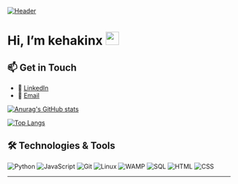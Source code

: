 [![Header](https://capsule-render.vercel.app/api?type=waving&color=gradient&height=200)](https://github.com/kehakin)

# Hi, I’m kehakinx <img src="https://raw.githubusercontent.com/MartinHeinz/MartinHeinz/master/wave.gif" width="30px">

## 📫 **Get in Touch**

- 💼 [LinkedIn](https://www.linkedin.com/in/kehindeakinwande/)
- 📧 [Email](mailto:kehinde.akinn@gmail.com)


[![Anurag's GitHub stats](https://github-readme-stats.vercel.app/api?username=kehakinx&show_icons=true&theme=radical)](https://github.com/kehakinx/github-readme-stats)


[![Top Langs](https://github-readme-stats.vercel.app/api/top-langs/?username=kehakinx)](https://github.com/kehainx/github-readme-stats)

## 🛠️ **Technologies & Tools**

![Python](https://img.shields.io/badge/-Python-3776AB?style=flat-square&logo=python&logoColor=white)
![JavaScript](https://img.shields.io/badge/-JavaScript-F7DF1E?style=flat-square&logo=javascript&logoColor=black)
![Git](https://img.shields.io/badge/-Git-F05032?style=flat-square&logo=git&logoColor=white)
![Linux](https://img.shields.io/badge/-Linux-FCC624?style=flat-square&logo=linux&logoColor=black)
![WAMP](https://img.shields.io/badge/-WAMP-0078D6?style=flat-square&logo=wamp&logoColor=white)
![SQL](https://img.shields.io/badge/-SQL-4479A1?style=flat-square&logo=mysql&logoColor=white)
![HTML](https://img.shields.io/badge/-HTML-E34F26?style=flat-square&logo=html5&logoColor=white)
![CSS](https://img.shields.io/badge/-CSS-1572B6?style=flat-square&logo=css3&logoColor=white)

---
